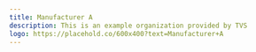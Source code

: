 ```yaml
---
title: Manufacturer A
description: This is an example organization provided by TVS 
logo: https://placehold.co/600x400?text=Manufacturer+A
---
```

